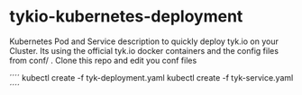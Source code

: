 # tykio-kubernetes-deployment


Kubernetes Pod and Service description to quickly deploy tyk.io on your Cluster. 
Its using the official tyk.io docker containers and the config files from conf/ .
Clone this repo and edit you conf files

´´´´
kubectl create -f tyk-deployment.yaml
kubectl create -f tyk-service.yaml
´´´´
